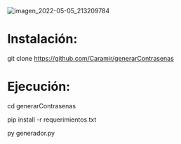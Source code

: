 ![imagen_2022-05-05_213209784](https://user-images.githubusercontent.com/89497733/167057264-3f6c8dc1-d264-43fa-8f79-83663de1cf0e.png)


# Instalación:

git clone https://github.com/Caramir/generarContrasenas

# Ejecución:

cd generarContrasenas

pip install -r requerimientos.txt

py generador.py 
